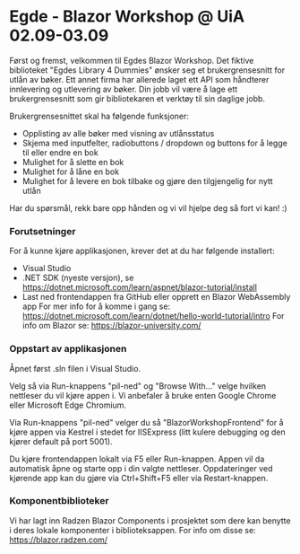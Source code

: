 ﻿# Egde - Blazor Workshop @ UiA 02.09-03.09
Først og fremst, velkommen til Egdes Blazor Workshop. Det fiktive biblioteket "Egdes Library 4 Dummies" ønsker seg et 
brukergrensesnitt for utlån av bøker. Ett annet firma har allerede laget ett API som håndterer innlevering og utlevering av bøker.
Din jobb vil være å lage ett brukergrensesnitt som gir bibliotekaren et verktøy til sin daglige jobb.

Brukergrensesnittet skal ha følgende funksjoner:
- Opplisting av alle bøker med visning av utlånsstatus
- Skjema med inputfelter, radiobuttons / dropdown og buttons for å legge til eller endre en bok
- Mulighet for å slette en bok
- Mulighet for å låne en bok
- Mulighet for å levere en bok tilbake og gjøre den tilgjengelig for nytt utlån

Har du spørsmål, rekk bare opp hånden og vi vil hjelpe deg så fort vi kan! :)

### Forutsetninger
For å kunne kjøre applikasjonen, krever det at du har følgende installert:
* Visual Studio
* .NET SDK (nyeste versjon), se https://dotnet.microsoft.com/learn/aspnet/blazor-tutorial/install
* Last ned frontendappen fra GitHub eller opprett en Blazor WebAssembly app
For mer info for å komme i gang se: https://dotnet.microsoft.com/learn/dotnet/hello-world-tutorial/intro
For info om Blazor se: https://blazor-university.com/

### Oppstart av applikasjonen
Åpnet først .sln filen i Visual Studio.

Velg så via Run-knappens "pil-ned" og "Browse With..." velge hvilken nettleser du vil kjøre appen i.
Vi anbefaler å bruke enten Google Chrome eller Microsoft Edge Chromium.

Via Run-knappens "pil-ned" velger du så "BlazorWorkshopFrontend" for å kjøre appen via Kestrel i stedet for IISExpress (litt kulere debugging og den kjører default på port 5001).

Du kjøre frontendappen lokalt via F5 eller Run-knappen.
Appen vil da automatisk åpne og starte opp i din valgte nettleser.
Oppdateringer ved kjørende app kan du gjøre via Ctrl+Shift+F5 eller via Restart-knappen.

### Komponentbiblioteker
Vi har lagt inn Radzen Blazor Components i prosjektet som dere kan benytte i deres lokale komponenter i biblioteksappen.
For info om disse se: https://blazor.radzen.com/